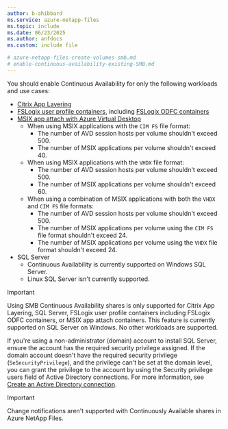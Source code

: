 ```yaml
---
author: b-ahibbard
ms.service: azure-netapp-files
ms.topic: include
ms.date: 06/23/2025
ms.author: anfdocs
ms.custom: include file

# azure-netapp-files-create-volumes-smb.md
# enable-continuous-availability-existing-SMB.md
---
```


You should enable Continuous Availability for only the following workloads and use cases:

* [Citrix App Layering](https://docs.citrix.com/en-us/citrix-app-layering/4.html)
* [FSLogix user profile containers](/azure/virtual-desktop/create-fslogix-profile-container), including [FSLogix ODFC containers](/fslogix/concepts-container-types#odfc-container)
* [MSIX app attach with Azure Virtual Desktop](/azure/virtual-desktop/create-netapp-files)
    * When using MSIX applications with the `CIM FS` file format:
        * The number of AVD session hosts per volume shouldn't exceed 500.
        * The number of MSIX applications per volume shouldn't exceed 40.
    * When using MSIX applications with the `VHDX` file format:
        * The number of AVD session hosts per volume shouldn't exceed 500.
        * The number of MSIX applications per volume shouldn't exceed 60.
    * When using a combination of MSIX applications with both the `VHDX` and `CIM FS` file formats:
        * The number of AVD session hosts per volume shouldn't exceed 500.
        * The number of MSIX applications per volume using the `CIM FS` file format shouldn't exceed 24.
        * The number of MSIX applications per volume using the `VHDX` file format shouldn't exceed 24.
* SQL Server
    * Continuous Availability is currently supported on Windows SQL Server.
    * Linux SQL Server isn't currently supported.

>[!IMPORTANT]
>Using SMB Continuous Availability shares is only supported for Citrix App Layering, SQL Server, FSLogix user profile containers including FSLogix ODFC containers, or MSIX app attach containers. This feature is currently supported on SQL Server on Windows. No other workloads are supported.
>
> If you're using a non-administrator (domain) account to install SQL Server, ensure the account has the required security privilege assigned. If the domain account doesn't have the required security privilege (`SeSecurityPrivilege`), and the privilege can't be set at the domain level, you can grant the privilege to the account by using the Security privilege users field of Active Directory connections. For more information, see [Create an Active Directory connection](../create-active-directory-connections.md#create-an-active-directory-connection).

>[!IMPORTANT]
>Change notifications aren't supported with Continuously Available shares in Azure NetApp Files.